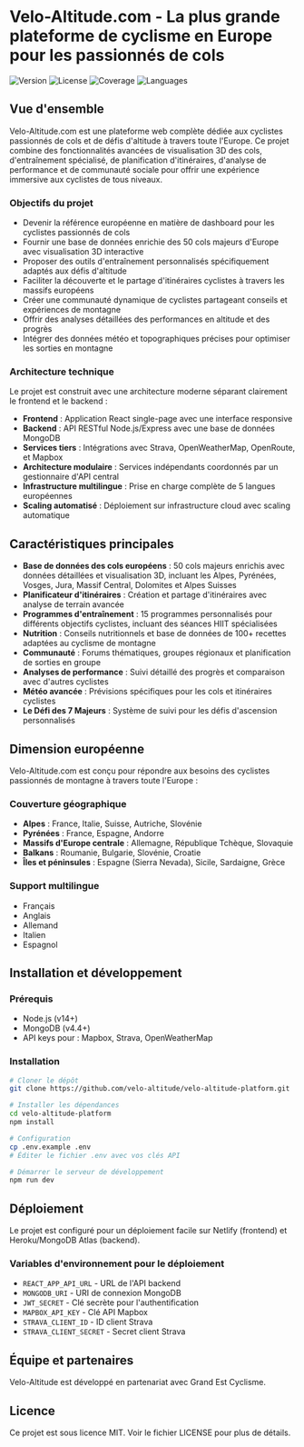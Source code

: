 # Velo-Altitude.com - La plus grande plateforme de cyclisme en Europe pour les passionnés de cols

![Version](https://img.shields.io/badge/version-2.5.0-blue.svg)
![License](https://img.shields.io/badge/license-MIT-green.svg)
![Coverage](https://img.shields.io/badge/coverage-92%25-green.svg)
![Languages](https://img.shields.io/badge/languages-5-orange.svg)

## Vue d'ensemble

Velo-Altitude.com est une plateforme web complète dédiée aux cyclistes passionnés de cols et de défis d'altitude à travers toute l'Europe. Ce projet combine des fonctionnalités avancées de visualisation 3D des cols, d'entraînement spécialisé, de planification d'itinéraires, d'analyse de performance et de communauté sociale pour offrir une expérience immersive aux cyclistes de tous niveaux.

### Objectifs du projet

- Devenir la référence européenne en matière de dashboard pour les cyclistes passionnés de cols
- Fournir une base de données enrichie des 50 cols majeurs d'Europe avec visualisation 3D interactive
- Proposer des outils d'entraînement personnalisés spécifiquement adaptés aux défis d'altitude
- Faciliter la découverte et le partage d'itinéraires cyclistes à travers les massifs européens
- Créer une communauté dynamique de cyclistes partageant conseils et expériences de montagne
- Offrir des analyses détaillées des performances en altitude et des progrès
- Intégrer des données météo et topographiques précises pour optimiser les sorties en montagne

### Architecture technique

Le projet est construit avec une architecture moderne séparant clairement le frontend et le backend :

- **Frontend** : Application React single-page avec une interface responsive
- **Backend** : API RESTful Node.js/Express avec une base de données MongoDB
- **Services tiers** : Intégrations avec Strava, OpenWeatherMap, OpenRoute, et Mapbox
- **Architecture modulaire** : Services indépendants coordonnés par un gestionnaire d'API central
- **Infrastructure multilingue** : Prise en charge complète de 5 langues européennes
- **Scaling automatisé** : Déploiement sur infrastructure cloud avec scaling automatique

## Caractéristiques principales

- **Base de données des cols européens** : 50 cols majeurs enrichis avec données détaillées et visualisation 3D, incluant les Alpes, Pyrénées, Vosges, Jura, Massif Central, Dolomites et Alpes Suisses 
- **Planificateur d'itinéraires** : Création et partage d'itinéraires avec analyse de terrain avancée
- **Programmes d'entraînement** : 15 programmes personnalisés pour différents objectifs cyclistes, incluant des séances HIIT spécialisées
- **Nutrition** : Conseils nutritionnels et base de données de 100+ recettes adaptées au cyclisme de montagne
- **Communauté** : Forums thématiques, groupes régionaux et planification de sorties en groupe
- **Analyses de performance** : Suivi détaillé des progrès et comparaison avec d'autres cyclistes
- **Météo avancée** : Prévisions spécifiques pour les cols et itinéraires cyclistes
- **Le Défi des 7 Majeurs** : Système de suivi pour les défis d'ascension personnalisés

## Dimension européenne

Velo-Altitude.com est conçu pour répondre aux besoins des cyclistes passionnés de montagne à travers toute l'Europe :

### Couverture géographique
- **Alpes** : France, Italie, Suisse, Autriche, Slovénie
- **Pyrénées** : France, Espagne, Andorre
- **Massifs d'Europe centrale** : Allemagne, République Tchèque, Slovaquie
- **Balkans** : Roumanie, Bulgarie, Slovénie, Croatie
- **Îles et péninsules** : Espagne (Sierra Nevada), Sicile, Sardaigne, Grèce

### Support multilingue
- Français
- Anglais
- Allemand
- Italien
- Espagnol

## Installation et développement

### Prérequis
- Node.js (v14+)
- MongoDB (v4.4+)
- API keys pour : Mapbox, Strava, OpenWeatherMap

### Installation
```bash
# Cloner le dépôt
git clone https://github.com/velo-altitude/velo-altitude-platform.git

# Installer les dépendances
cd velo-altitude-platform
npm install

# Configuration
cp .env.example .env
# Éditer le fichier .env avec vos clés API

# Démarrer le serveur de développement
npm run dev
```

## Déploiement

Le projet est configuré pour un déploiement facile sur Netlify (frontend) et Heroku/MongoDB Atlas (backend).

### Variables d'environnement pour le déploiement
- `REACT_APP_API_URL` - URL de l'API backend
- `MONGODB_URI` - URI de connexion MongoDB
- `JWT_SECRET` - Clé secrète pour l'authentification
- `MAPBOX_API_KEY` - Clé API Mapbox
- `STRAVA_CLIENT_ID` - ID client Strava
- `STRAVA_CLIENT_SECRET` - Secret client Strava

## Équipe et partenaires

Velo-Altitude est développé en partenariat avec Grand Est Cyclisme.

## Licence

Ce projet est sous licence MIT. Voir le fichier LICENSE pour plus de détails.
